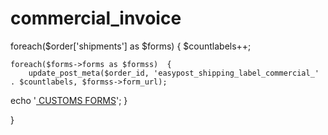 # commercial_invoice

foreach($order['shipments'] as $forms)  {
$countlabels++; 


	foreach($forms->forms as $formss)  {
		update_post_meta($order_id, 'easypost_shipping_label_commercial_' . $countlabels, $formss->form_url); 
echo  '<a href="'. $formss->form_url .'"> CUSTOMS FORMS</a>';
	}

 


}
